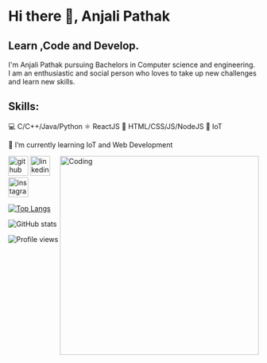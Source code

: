 # Hi there 👋, Anjali Pathak
## Learn ,Code and Develop.
I'm Anjali Pathak  pursuing Bachelors in Computer science and engineering. I am an enthusiastic and social person who loves to take up new challenges and learn new skills. 

## Skills:
💻 C/C++/Java/Python
⚛  ReactJS
📃 HTML/CSS/JS/NodeJS
🔌 IoT

 🎯 I’m currently learning IoT and Web Development 

<img align="right" alt="Coding" width="400" src="https://cdn.dribbble.com/users/264642...">

[<img src='https://cdn.jsdelivr.net/npm/simple-icons@3.0.1/icons/github.svg' alt='github' height='40'>](https://github.com/anjalipathak13)  [<img src='https://cdn.jsdelivr.net/npm/simple-icons@3.0.1/icons/linkedin.svg' alt='linkedin' height='40'>](https://www.linkedin.com/in/anjali-pathak-6065b91b7/)  [<img src='https://cdn.jsdelivr.net/npm/simple-icons@3.0.1/icons/instagram.svg' alt='instagram' height='40'>](https://www.instagram.com/13anjalipathak/)  

[![Top Langs](https://github-readme-stats.vercel.app/api/top-langs/?username=anjalipathak13)](https://github.com/anuraghazra/github-readme-stats)

![GitHub stats](https://github-readme-stats.vercel.app/api?username=anjalipathak13&show_icons=true)  

![Profile views](https://gpvc.arturio.dev/anjalipathak13)  
